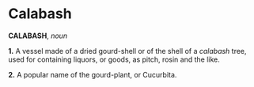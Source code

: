 # Calabash

**CALABASH**, _noun_

**1.** A vessel made of a dried gourd-shell or of the shell of a _calabash_ tree, used for containing liquors, or goods, as pitch, rosin and the like.

**2.** A popular name of the gourd-plant, or Cucurbita.